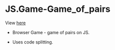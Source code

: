 # JS.Game-Game_of_pairs
View [here](https://margaritadaynitcyna.github.io/JS.Game-Game_of_pairs/)

- Browser Game - game of pairs on JS.

- Uses code splitting.
